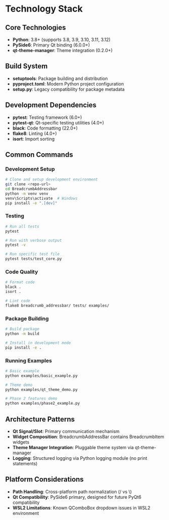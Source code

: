 # Technology Stack

## Core Technologies
- **Python**: 3.8+ (supports 3.8, 3.9, 3.10, 3.11, 3.12)
- **PySide6**: Primary Qt binding (6.0.0+)
- **qt-theme-manager**: Theme integration (0.2.0+)

## Build System
- **setuptools**: Package building and distribution
- **pyproject.toml**: Modern Python project configuration
- **setup.py**: Legacy compatibility for package metadata

## Development Dependencies
- **pytest**: Testing framework (6.0+)
- **pytest-qt**: Qt-specific testing utilities (4.0+)
- **black**: Code formatting (22.0+)
- **flake8**: Linting (4.0+)
- **isort**: Import sorting

## Common Commands

### Development Setup
```bash
# Clone and setup development environment
git clone <repo-url>
cd BreadcrumbAddressbar
python -m venv venv
venv\Scripts\activate  # Windows
pip install -e ".[dev]"
```

### Testing
```bash
# Run all tests
pytest

# Run with verbose output
pytest -v

# Run specific test file
pytest tests/test_core.py
```

### Code Quality
```bash
# Format code
black .
isort .

# Lint code
flake8 breadcrumb_addressbar/ tests/ examples/
```

### Package Building
```bash
# Build package
python -m build

# Install in development mode
pip install -e .
```

### Running Examples
```bash
# Basic example
python examples/basic_example.py

# Theme demo
python examples/qt_theme_demo.py

# Phase 2 features demo
python examples/phase2_example.py
```

## Architecture Patterns
- **Qt Signal/Slot**: Primary communication mechanism
- **Widget Composition**: BreadcrumbAddressBar contains BreadcrumbItem widgets
- **Theme Manager Integration**: Pluggable theme system via qt-theme-manager
- **Logging**: Structured logging via Python logging module (no print statements)

## Platform Considerations
- **Path Handling**: Cross-platform path normalization (/ vs \\)
- **Qt Compatibility**: PySide6 primary, designed for future PyQt6 compatibility
- **WSL2 Limitations**: Known QComboBox dropdown issues in WSL2 environment